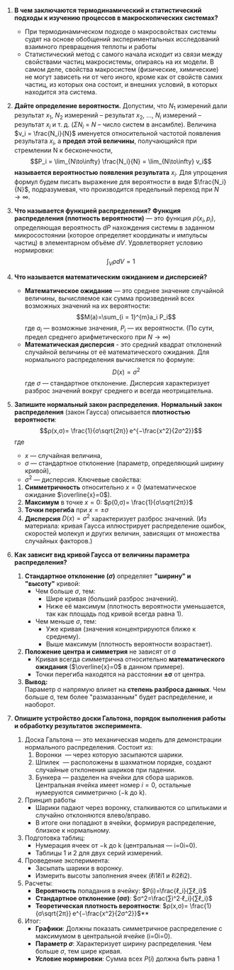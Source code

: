 1. **В чем заключаются термодинамический и статистический подходы к изучению процессов в макроскопических системах?**
	- При термодинамическом подходе о макросвойствах системы судят на основе обобщений экспериментальных исследований взаимного превращения теплоты и работы
	- Статистический метод с самого начала исходит из связи между свойствами частиц макросистемы, опираясь на их модели. В самом деле, свойства макросистем (физические, химические) не могут зависеть ни от чего иного, кроме как от свойств самих частиц, из которых она состоит, и внешних условий, в которых находится эта система.

2. **Дайте определение вероятности.**
	Допустим, что $N_1$ измерений дали результат $х_1$, $N_2$ измерений – результат $х_2$, …, $N_i$ измерений – результат $х_i$ и т. д. ($ΣN_i$ = $N$ – число систем в ансамбле). Величина $ν_i = \frac{N_i}{N}$ именуется относительной частотой появления результата $х_i$, а **предел этой величины**, получающийся при стремлении N к бесконечности, $$P_i = \lim_{N\to\infty} \frac{N_i}{N} = \lim_{N\to\infty} v_i$$**называется вероятностью появления результата** $x_i$. Для упрощения формул будем писать выражение для вероятности в виде $\frac{N_i}{N}$, подразумевая, что производится предельный переход при $N → ∞$.

3. **Что называется функцией распределения?**
	**Функция распределения (плотность вероятности)** — это функция $ρ(x_i​,p_i​)$, определяющая вероятность $dP$ нахождения системы в заданном микросостоянии (которое определяет координаты и импульсы частиц) в элементарном объёме $dV$. Удовлетворяет условию нормировки: $$∫_Vρ dV=1$$

4. **Что называется математическим ожиданием и дисперсией?**
	- **Математическое ожидание** — это среднее значение случайной величины, вычисляемое как сумма произведений всех возможных значений на их вероятности: $$M(a)=\sum_{i = 1}^{m}a_i P_i$$где $a_i$ — возможные значения, $P_i$​ — их вероятности. (По сути, предел среднего арифметического при $N→∞$)
	- **Математическая дисперсия** - это средний квадрат отклонений случайной величины от её математического ожидания. Для нормального распределения вычисляется по формуле: $$D(x)=σ^2$$где $σ$ — стандартное отклонение. Дисперсия характеризует разброс значений вокруг среднего и всегда неотрицательна.

5. **Запишите нормальный закон распределения.**
	**Нормальный закон распределения** (закон Гаусса) описывается **плотностью вероятности**: $$ρ(x,σ)= \frac{1}{σ\sqrt{2π}} e^{−\frac{x^2}{2σ^2}}$$ где
	- $x$ — случайная величина,
	- $σ$ — стандартное отклонение (параметр, определяющий ширину кривой),
	- $σ^2$ — дисперсия.
	Ключевые свойства:
	1. **Симметричность** относительно $x=0$ (математическое ожидание $\overline{x}=0$).
	2. **Максимум** в точке $x=0$: $ρ(0,σ)= \frac{1}{σ\sqrt{2π}}$
	3. **Точки перегиба** при $x=±σ$
	4. **Дисперсия** $D(x)=σ^2$ характеризует разброс значений.
	(Из материала: кривая Гаусса иллюстрирует распределение ошибок, скоростей молекул и других величин, зависящих от множества случайных факторов.)

6. **Как зависит вид кривой Гаусса от величины параметра распределения?**
	1. **Стандартное отклонение ($σ$)** определяет **"ширину" и "высоту"** кривой:
	    - Чем больше $σ$, тем:
	        - Шире кривая (больший разброс значений).
	        - Ниже её максимум (плотность вероятности уменьшается, так как площадь под кривой всегда равна 1).
	    - Чем меньше $σ$, тем:
	        - Уже кривая (значения концентрируются ближе к среднему).
	        - Выше максимум (плотность вероятности возрастает).
	2. **Положение центра и симметрия** не зависят от σ
	    - Кривая всегда симметрична относительно **математического ожидания** ($\overline{x}=0$ в данном примере).
	    - Точки перегиба находятся на расстоянии **±σ** от центра.
	3. **Вывод:**  
		Параметр σ напрямую влияет на **степень разброса данных**. Чем больше σ, тем более "размазанным" будет распределение, и наоборот.

7. **Опишите устройство доски Гальтона, порядок выполнения работы и обработку результатов эксперимента.**
	1. Доска Гальтона — это механическая модель для демонстрации нормального распределения. Состоит из:
		1. Воронки  — через которую засыпаются шарики.
		2. Шпилек  — расположены в шахматном порядке, создают случайные отклонения шариков при падении.
		3. Бункера — разделен на ячейки для сбора шариков. Центральная ячейка имеет номер $i=0$, остальные нумеруются симметрично (−k до k).
	2. Принцип работы
		- Шарики падают через воронку, сталкиваются со шпильками и случайно отклоняются влево/вправо.
		- В итоге они попадают в ячейки, формируя распределение, близкое к нормальному.
	3. Подготовка таблиц:
		- Нумерация ячеек от −k до k (центральная — i=0i=0).
		- Таблицы 1 и 2 для двух серий измерений.
	4. Проведение эксперимента:
	    - Засыпать шарики в воронку.
	    - Измерить высоты заполнения ячеек (ℓi1ℓi1​ и ℓi2ℓi2​).
	5. Расчеты:
	    - **Вероятность** попадания в ячейку:
	        $P(i)=\frac{ℓ_i}{∑ℓ_i}$
	    - **Стандартное отклонение (σσ)**:
	        $σ^2=\frac{∑i^2⋅ℓ_i}{∑ℓ_i}$
	    - **Теоретическая плотность вероятности**:
	        $ρ(x,σ)= \frac{1}{σ\sqrt{2π}} e^{−\frac{x^2}{2σ^2}}$**
	6. Итог:
		- **Графики**: Должны показать симметричное распределение с максимумом в центральной ячейке (i=0i=0).
		- **Параметр $σ$**: Характеризует ширину распределения. Чем больше $σ$, тем шире кривая.
		- **Условие нормировки**: Сумма всех $P(i)$ должна быть равна 1